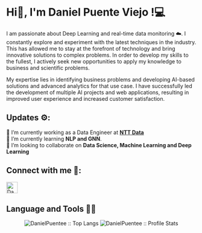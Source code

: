 # Hi👋, I'm Daniel Puente Viejo !💻    

I am passionate about Deep Learning and real-time data monitoring ☁️. I constantly explore and experiment with the latest techniques in the industry. This has allowed me to stay at the forefront of technology and bring innovative solutions to complex problems. In order to develop my skills to the fullest, I actively seek new opportunities to apply my knowledge to business and scientific problems.      

My expertise lies in identifying business problems and developing AI-based solutions and advanced analytics for that use case. I have successfully led the development of multiple AI projects and web applications, resulting in improved user experience and increased customer satisfaction.     
      
## Updates ⚙️:    
      
🔭 I’m currently working as a Data Engineer at **[NTT Data](https://es.nttdata.com/)**    
🌱 I’m currently learning **NLP and GNN**.    
👯 I’m looking to collaborate on **Data Science, Machine Learning and Deep Learning**     
       
## Connect with me 🤝:     

<a href="https://www.linkedin.com/in/danielpuenteviejo/">
    <img src="https://www.vectorlogo.zone/logos/linkedin/linkedin-icon.svg" alt="Daniel Puente Viejo's LinkedIn Profile" height="30" width="30">
 </a>
 
## Language and Tools 👨‍💻
<p align="center">
      <img src="https://github-readme-stats.vercel.app/api/top-langs/?username=DanielPuentee&langs_count=10&show_icons=true&title_color=fff&icon_color=79ff97&text_color=9f9f9f&bg_color=151515" alt="DanielPuentee :: Top Langs" />
      <img src="https://github-readme-stats.vercel.app/api?username=DanielPuentee&show_icons=true&title_color=fff&icon_color=79ff97&text_color=9f9f9f&bg_color=151515" alt="DanielPuentee :: Profile Stats" />


